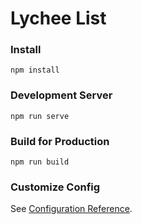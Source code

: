 # Lychee List

### Install
```npm install```

### Development Server 
```npm run serve```

### Build for Production
```npm run build```

### Customize Config
See [Configuration Reference](https://cli.vuejs.org/config/).
